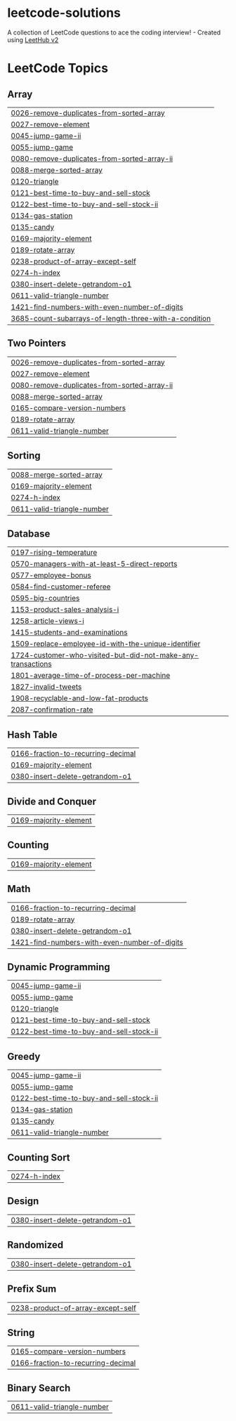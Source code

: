 # leetcode-solutions
A collection of LeetCode questions to ace the coding interview! - Created using [LeetHub v2](https://github.com/arunbhardwaj/LeetHub-2.0)

<!---LeetCode Topics Start-->
# LeetCode Topics
## Array
|  |
| ------- |
| [0026-remove-duplicates-from-sorted-array](https://github.com/AMahi1998/leetcode-solutions/tree/master/0026-remove-duplicates-from-sorted-array) |
| [0027-remove-element](https://github.com/AMahi1998/leetcode-solutions/tree/master/0027-remove-element) |
| [0045-jump-game-ii](https://github.com/AMahi1998/leetcode-solutions/tree/master/0045-jump-game-ii) |
| [0055-jump-game](https://github.com/AMahi1998/leetcode-solutions/tree/master/0055-jump-game) |
| [0080-remove-duplicates-from-sorted-array-ii](https://github.com/AMahi1998/leetcode-solutions/tree/master/0080-remove-duplicates-from-sorted-array-ii) |
| [0088-merge-sorted-array](https://github.com/AMahi1998/leetcode-solutions/tree/master/0088-merge-sorted-array) |
| [0120-triangle](https://github.com/AMahi1998/leetcode-solutions/tree/master/0120-triangle) |
| [0121-best-time-to-buy-and-sell-stock](https://github.com/AMahi1998/leetcode-solutions/tree/master/0121-best-time-to-buy-and-sell-stock) |
| [0122-best-time-to-buy-and-sell-stock-ii](https://github.com/AMahi1998/leetcode-solutions/tree/master/0122-best-time-to-buy-and-sell-stock-ii) |
| [0134-gas-station](https://github.com/AMahi1998/leetcode-solutions/tree/master/0134-gas-station) |
| [0135-candy](https://github.com/AMahi1998/leetcode-solutions/tree/master/0135-candy) |
| [0169-majority-element](https://github.com/AMahi1998/leetcode-solutions/tree/master/0169-majority-element) |
| [0189-rotate-array](https://github.com/AMahi1998/leetcode-solutions/tree/master/0189-rotate-array) |
| [0238-product-of-array-except-self](https://github.com/AMahi1998/leetcode-solutions/tree/master/0238-product-of-array-except-self) |
| [0274-h-index](https://github.com/AMahi1998/leetcode-solutions/tree/master/0274-h-index) |
| [0380-insert-delete-getrandom-o1](https://github.com/AMahi1998/leetcode-solutions/tree/master/0380-insert-delete-getrandom-o1) |
| [0611-valid-triangle-number](https://github.com/AMahi1998/leetcode-solutions/tree/master/0611-valid-triangle-number) |
| [1421-find-numbers-with-even-number-of-digits](https://github.com/AMahi1998/leetcode-solutions/tree/master/1421-find-numbers-with-even-number-of-digits) |
| [3685-count-subarrays-of-length-three-with-a-condition](https://github.com/AMahi1998/leetcode-solutions/tree/master/3685-count-subarrays-of-length-three-with-a-condition) |
## Two Pointers
|  |
| ------- |
| [0026-remove-duplicates-from-sorted-array](https://github.com/AMahi1998/leetcode-solutions/tree/master/0026-remove-duplicates-from-sorted-array) |
| [0027-remove-element](https://github.com/AMahi1998/leetcode-solutions/tree/master/0027-remove-element) |
| [0080-remove-duplicates-from-sorted-array-ii](https://github.com/AMahi1998/leetcode-solutions/tree/master/0080-remove-duplicates-from-sorted-array-ii) |
| [0088-merge-sorted-array](https://github.com/AMahi1998/leetcode-solutions/tree/master/0088-merge-sorted-array) |
| [0165-compare-version-numbers](https://github.com/AMahi1998/leetcode-solutions/tree/master/0165-compare-version-numbers) |
| [0189-rotate-array](https://github.com/AMahi1998/leetcode-solutions/tree/master/0189-rotate-array) |
| [0611-valid-triangle-number](https://github.com/AMahi1998/leetcode-solutions/tree/master/0611-valid-triangle-number) |
## Sorting
|  |
| ------- |
| [0088-merge-sorted-array](https://github.com/AMahi1998/leetcode-solutions/tree/master/0088-merge-sorted-array) |
| [0169-majority-element](https://github.com/AMahi1998/leetcode-solutions/tree/master/0169-majority-element) |
| [0274-h-index](https://github.com/AMahi1998/leetcode-solutions/tree/master/0274-h-index) |
| [0611-valid-triangle-number](https://github.com/AMahi1998/leetcode-solutions/tree/master/0611-valid-triangle-number) |
## Database
|  |
| ------- |
| [0197-rising-temperature](https://github.com/AMahi1998/leetcode-solutions/tree/master/0197-rising-temperature) |
| [0570-managers-with-at-least-5-direct-reports](https://github.com/AMahi1998/leetcode-solutions/tree/master/0570-managers-with-at-least-5-direct-reports) |
| [0577-employee-bonus](https://github.com/AMahi1998/leetcode-solutions/tree/master/0577-employee-bonus) |
| [0584-find-customer-referee](https://github.com/AMahi1998/leetcode-solutions/tree/master/0584-find-customer-referee) |
| [0595-big-countries](https://github.com/AMahi1998/leetcode-solutions/tree/master/0595-big-countries) |
| [1153-product-sales-analysis-i](https://github.com/AMahi1998/leetcode-solutions/tree/master/1153-product-sales-analysis-i) |
| [1258-article-views-i](https://github.com/AMahi1998/leetcode-solutions/tree/master/1258-article-views-i) |
| [1415-students-and-examinations](https://github.com/AMahi1998/leetcode-solutions/tree/master/1415-students-and-examinations) |
| [1509-replace-employee-id-with-the-unique-identifier](https://github.com/AMahi1998/leetcode-solutions/tree/master/1509-replace-employee-id-with-the-unique-identifier) |
| [1724-customer-who-visited-but-did-not-make-any-transactions](https://github.com/AMahi1998/leetcode-solutions/tree/master/1724-customer-who-visited-but-did-not-make-any-transactions) |
| [1801-average-time-of-process-per-machine](https://github.com/AMahi1998/leetcode-solutions/tree/master/1801-average-time-of-process-per-machine) |
| [1827-invalid-tweets](https://github.com/AMahi1998/leetcode-solutions/tree/master/1827-invalid-tweets) |
| [1908-recyclable-and-low-fat-products](https://github.com/AMahi1998/leetcode-solutions/tree/master/1908-recyclable-and-low-fat-products) |
| [2087-confirmation-rate](https://github.com/AMahi1998/leetcode-solutions/tree/master/2087-confirmation-rate) |
## Hash Table
|  |
| ------- |
| [0166-fraction-to-recurring-decimal](https://github.com/AMahi1998/leetcode-solutions/tree/master/0166-fraction-to-recurring-decimal) |
| [0169-majority-element](https://github.com/AMahi1998/leetcode-solutions/tree/master/0169-majority-element) |
| [0380-insert-delete-getrandom-o1](https://github.com/AMahi1998/leetcode-solutions/tree/master/0380-insert-delete-getrandom-o1) |
## Divide and Conquer
|  |
| ------- |
| [0169-majority-element](https://github.com/AMahi1998/leetcode-solutions/tree/master/0169-majority-element) |
## Counting
|  |
| ------- |
| [0169-majority-element](https://github.com/AMahi1998/leetcode-solutions/tree/master/0169-majority-element) |
## Math
|  |
| ------- |
| [0166-fraction-to-recurring-decimal](https://github.com/AMahi1998/leetcode-solutions/tree/master/0166-fraction-to-recurring-decimal) |
| [0189-rotate-array](https://github.com/AMahi1998/leetcode-solutions/tree/master/0189-rotate-array) |
| [0380-insert-delete-getrandom-o1](https://github.com/AMahi1998/leetcode-solutions/tree/master/0380-insert-delete-getrandom-o1) |
| [1421-find-numbers-with-even-number-of-digits](https://github.com/AMahi1998/leetcode-solutions/tree/master/1421-find-numbers-with-even-number-of-digits) |
## Dynamic Programming
|  |
| ------- |
| [0045-jump-game-ii](https://github.com/AMahi1998/leetcode-solutions/tree/master/0045-jump-game-ii) |
| [0055-jump-game](https://github.com/AMahi1998/leetcode-solutions/tree/master/0055-jump-game) |
| [0120-triangle](https://github.com/AMahi1998/leetcode-solutions/tree/master/0120-triangle) |
| [0121-best-time-to-buy-and-sell-stock](https://github.com/AMahi1998/leetcode-solutions/tree/master/0121-best-time-to-buy-and-sell-stock) |
| [0122-best-time-to-buy-and-sell-stock-ii](https://github.com/AMahi1998/leetcode-solutions/tree/master/0122-best-time-to-buy-and-sell-stock-ii) |
## Greedy
|  |
| ------- |
| [0045-jump-game-ii](https://github.com/AMahi1998/leetcode-solutions/tree/master/0045-jump-game-ii) |
| [0055-jump-game](https://github.com/AMahi1998/leetcode-solutions/tree/master/0055-jump-game) |
| [0122-best-time-to-buy-and-sell-stock-ii](https://github.com/AMahi1998/leetcode-solutions/tree/master/0122-best-time-to-buy-and-sell-stock-ii) |
| [0134-gas-station](https://github.com/AMahi1998/leetcode-solutions/tree/master/0134-gas-station) |
| [0135-candy](https://github.com/AMahi1998/leetcode-solutions/tree/master/0135-candy) |
| [0611-valid-triangle-number](https://github.com/AMahi1998/leetcode-solutions/tree/master/0611-valid-triangle-number) |
## Counting Sort
|  |
| ------- |
| [0274-h-index](https://github.com/AMahi1998/leetcode-solutions/tree/master/0274-h-index) |
## Design
|  |
| ------- |
| [0380-insert-delete-getrandom-o1](https://github.com/AMahi1998/leetcode-solutions/tree/master/0380-insert-delete-getrandom-o1) |
## Randomized
|  |
| ------- |
| [0380-insert-delete-getrandom-o1](https://github.com/AMahi1998/leetcode-solutions/tree/master/0380-insert-delete-getrandom-o1) |
## Prefix Sum
|  |
| ------- |
| [0238-product-of-array-except-self](https://github.com/AMahi1998/leetcode-solutions/tree/master/0238-product-of-array-except-self) |
## String
|  |
| ------- |
| [0165-compare-version-numbers](https://github.com/AMahi1998/leetcode-solutions/tree/master/0165-compare-version-numbers) |
| [0166-fraction-to-recurring-decimal](https://github.com/AMahi1998/leetcode-solutions/tree/master/0166-fraction-to-recurring-decimal) |
## Binary Search
|  |
| ------- |
| [0611-valid-triangle-number](https://github.com/AMahi1998/leetcode-solutions/tree/master/0611-valid-triangle-number) |
<!---LeetCode Topics End-->